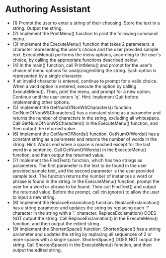 # Authoring Assistant
- (1) Prompt the user to enter a string of their choosing. Store the text in a string. Output the string.
- (2) Implement the PrintMenu() function to print the following command menu.
- (3) Implement the ExecuteMenu() function that takes 2 parameters: a character representing the user's choice and the user provided sample text. ExecuteMenu() performs the menu options, according to the user's choice, by calling the appropriate functions described below.
- (4) In the main() function, call PrintMenu() and prompt for the user's choice of menu options for analyzing/editing the string. Each option is represented by a single character.
- If an invalid character is entered, continue to prompt for a valid choice. When a valid option is entered, execute the option by calling ExecuteMenu(). Then, print the menu, and prompt for a new option. Continue until the user enters 'q'. Hint: Implement Quit before implementing other options. 
- (5) Implement the GetNumOfNonWSCharacters() function. GetNumOfNonWSCharacters() has a constant string as a parameter and returns the number of characters in the string, excluding all whitespace. Call GetNumOfNonWSCharacters() in the ExecuteMenu() function, and then output the returned value.
- (6) Implement the GetNumOfWords() function. GetNumOfWords() has a constant string as a parameter and returns the number of words in the string. Hint: Words end when a space is reached except for the last word in a sentence. Call GetNumOfWords() in the ExecuteMenu() function, and then output the returned value.
- (7) Implement the FindText() function, which has two strings as parameters. The first parameter is the text to be found in the user provided sample text, and the second parameter is the user provided sample text. The function returns the number of instances a word or phrase is found in the string. In the ExecuteMenu() function, prompt the user for a word or phrase to be found. Then call FindText() and output the returned value. Before the prompt, call cin.ignore() to allow the user to input a new string.
- (8) Implement the ReplaceExclamation() function. ReplaceExclamation() has a string parameter and updates the string by replacing each '!' character in the string with a '.' character. ReplaceExclamation() DOES NOT output the string. Call ReplaceExclamation() in the ExecuteMenu() function, and then output the edited string.
- (9) Implement the ShortenSpace() function. ShortenSpace() has a string parameter and updates the string by replacing all sequences of 2 or more spaces with a single space. ShortenSpace() DOES NOT output the string. Call ShortenSpace() in the ExecuteMenu() function, and then output the edited string. 
